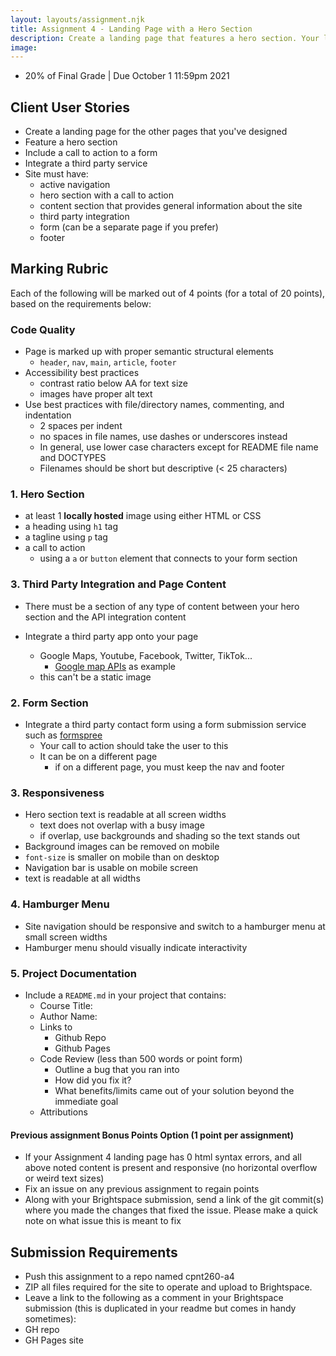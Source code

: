 ```yaml
---
layout: layouts/assignment.njk
title: Assignment 4 - Landing Page with a Hero Section
description: Create a landing page that features a hero section. Your landing page will also need to integrate a third party service (such as google maps) and your hero section must include a call to action that links to a signup or survey form.
image:
---
```


- 20% of Final Grade | Due October 1 11:59pm 2021

## Client User Stories

- Create a landing page for the other pages that you've designed
- Feature a hero section
- Include a call to action to a form
- Integrate a third party service
- Site must have:
  - active navigation
  - hero section with a call to action
  - content section that provides general information about the site
  - third party integration
  - form (can be a separate page if you prefer)
  - footer

## Marking Rubric

Each of the following will be marked out of 4 points (for a total of 20 points), based on the requirements below:

### Code Quality

- Page is marked up with proper semantic structural elements
  - `header`, `nav`, `main`, `article`, `footer`
- Accessibility best practices
  - contrast ratio below AA for text size
  - images have proper alt text
- Use best practices with file/directory names, commenting, and indentation
  - 2 spaces per indent
  - no spaces in file names, use dashes or underscores instead
  - In general, use lower case characters except for README file name and DOCTYPES
  - Filenames should be short but descriptive (< 25 characters)

### 1. Hero Section

- at least 1 **locally hosted** image using either HTML or CSS
- a heading using `h1` tag
- a tagline using `p` tag
- a call to action
  - using a `a` or `button` element that connects to your form section

### 3. Third Party Integration and Page Content

- There must be a section of any type of content between your hero section and the API integration content

- Integrate a third party app onto your page

  - Google Maps, Youtube, Facebook, Twitter, TikTok...
    - [Google map APIs](https://developers.google.com/maps/apis-by-platform) as example
  - this can't be a static image


### 2. Form Section

- Integrate a third party contact form using a form submission service such as [formspree](https://formspree.com)
  - Your call to action should take the user to this
  - It can be on a different page
    - if on a different page, you must keep the nav and footer

### 3. Responsiveness

- Hero section text is readable at all screen widths
  - text does not overlap with a busy image
  - if overlap, use backgrounds and shading so the text stands out
- Background images can be removed on mobile
- `font-size` is smaller on mobile than on desktop
- Navigation bar is usable on mobile screen
- text is readable at all widths

### 4. Hamburger Menu

- Site navigation should be responsive and switch to a hamburger menu at small screen widths
- Hamburger menu should visually indicate interactivity

### 5. Project Documentation

- Include a `README.md` in your project that contains:
  - Course Title:
  - Author Name:
  - Links to
    - Github Repo
    - Github Pages
  - Code Review (less than 500 words or point form)
    - Outline a bug that you ran into
    - How did you fix it?
    - What benefits/limits came out of your solution beyond the immediate goal
  - Attributions

#### Previous assignment Bonus Points Option (1 point per assignment)
- If your Assignment 4 landing page has 0 html syntax errors, and all above noted content is present and responsive (no horizontal overflow or weird text sizes)
- Fix an issue on any previous assignment to regain points
- Along with your Brightspace submission, send a link of the git commit(s) where you made the changes that fixed the issue. Please make a quick note on what issue this is meant to fix

## Submission Requirements

- Push this assignment to a repo named cpnt260-a4
- ZIP all files required for the site to operate and upload to Brightspace.
- Leave a link to the following as a comment in your Brightspace submission (this is duplicated in your readme but comes in handy sometimes):
- GH repo
- GH Pages site
